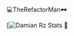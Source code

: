 💻TheRefactorMan🕶

[![Damian Rz Stats 🍕](https://github-readme-stats.vercel.app/api?username=DamianRz&theme=dark&show_icons=true)
